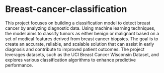# Breast-cancer-classification
This project focuses on building a classification model to detect breast cancer by analyzing diagnostic data. Using machine learning techniques, the model aims to classify tumors as either benign or malignant based on a set of medical features derived from breast cancer biopsies. The goal is to create an accurate, reliable, and scalable solution that can assist in early diagnosis and contribute to improved patient outcomes. The project leverages datasets, such as the UCI Breast Cancer Wisconsin Dataset, and explores various classification algorithms to enhance predictive performance.
